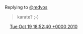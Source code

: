 Replying to [@mdvos](https://twitter.com/@mdvos/status/27857277730)

> karate? ;\-\)

<img src="../../media/tweet.ico" width="12" /> [Tue Oct 19 18:52:40 +0000 2010](https://twitter.com/DromerDenker/status/27859226527)